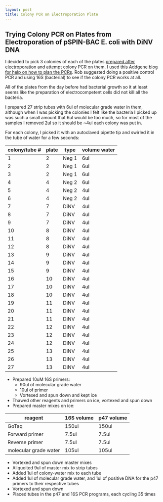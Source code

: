 ```yaml
---
layout: post
title: Colony PCR on Electroporation Plate
---
```


## Trying Colony PCR on Plates from Electroporation of pSPIN-BAC E. coli with DiNV DNA 

I decided to pick 3 colonies of each of the plates [prepared after electroporation](https://meschedl.github.io/Unckless-Lab-Notebook-Maggie/2024/01/29/electro-DiNV-DNA-1.html) and attempt colony PCR on them. I used [this Addgene blog for help on how to plan the PCRs](https://blog.addgene.org/plasmids-101-colony-pcr). Rob suggested doing a positive control PCR and using 16S (bacterial) to see if the colony PCR works at all. 

All of the plates from the day before had bacterial growth so it at least seems like the preparation of electrocompetent cells did not kill all the bacteria. 

I prepared 27 strip tubes with 6ul of molecular grade water in them, although when I was picking the colonies I felt like the bacteria I picked up was such a small amount that 6ul would be too much, so for most of the samples I removed 2ul so it should be ~4ul each colony was put in. 

For each colony, I picked it with an autoclaved pipette tip and swirled it in the tube of water for a few seconds:

|colony/tube #|plate|type|volume water|
|---|---|---|---|
|1|2|Neg 1|6ul|
|2|2|Neg 1|6ul|
|3|2|Neg 1|6ul|
|4|4|Neg 2|6ul|
|5|4|Neg 2|4ul|
|6|4|Neg 2|4ul|
|7|7|DiNV|4ul|
|8|7|DiNV|4ul|
|9|7|DiNV|4ul|
|10|8|DiNV|4ul|
|11|8|DiNV|4ul|
|12|8|DiNV|4ul|
|13|9|DiNV|4ul|
|14|9|DiNV|4ul|
|15|9|DiNV|4ul|
|16|10|DiNV|4ul|
|17|10|DiNV|4ul|
|18|10|DiNV|4ul|
|19|11|DiNV|4ul|
|20|11|DiNV|4ul|
|21|11|DiNV|4ul|
|22|12|DiNV|4ul|
|23|12|DiNV|4ul|
|24|12|DiNV|4ul|
|25|13|DiNV|4ul|
|26|13|DiNV|4ul|
|27|13|DiNV|4ul|

- Prepared 10uM 16S primers:
    - 90ul of molecular grade water 
    - 10ul of primer 
    - Vortexed and spun down and kept ice 
- Thawed other reagents and primers on ice, vortexed and spun down
- Prepared master mixes on ice:

|reagent|16S volume|p47 volume|
|---|---|---|
|GoTaq|150ul|150ul|
|Forward primer|7.5ul|7.5ul|
|Reverse primer|7.5ul|7.5ul|
|molecular grade water|105ul|105ul|

- Vortexed and spun down master mixes
- Aliquoited 9ul of master mix to strip tubes 
- Added 1ul of colony-water mix to each tube
- Added 1ul of molecular grade water, and 1ul of positive DNA for the p47 primers to their respective tubes 
- Vortexed and spun down 
- Placed tubes in the p47 and 16S PCR programs, each cycling 35 times 
